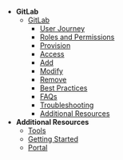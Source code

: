 - **GitLab**
  - [GitLab](gitlab/gitlab-overview)
    -	[User Journey](gitlab/gitlab-user-journey)
    -	[Roles and Permissions](gitlab/gitlab-roles-and-permissions)
    - [Provision](gitlab/gitlab-provision)
    - [Access](gitlab/gitlab-access)
    -	[Add](gitlab/gitlab-add)
    -	[Modify](gitlab/gitlab-modify)
    -	[Remove](gitlab/gitlab-remove)
    - [Best Practices](gitlab/gitlab-best-practices)
    - [FAQs](gitlab/gitlab-faqs)
    - [Troubleshooting](gitlab/gitlab-troubleshooting)
    - [Additional Resources](gitlab/gitlab-additional-resources)        
- **Additional Resources**
  - [Tools](https://docs.developer.tech.gov.sg/docs/ship-hats-tools/#/tools-overview)
  - [Getting Started](https://docs.developer.tech.gov.sg/docs/ship-hats-getting-started/#/)
  - [Portal](https://docs.developer.tech.gov.sg/docs/ship-hats-portal/#/ship-hats-portal-overview)